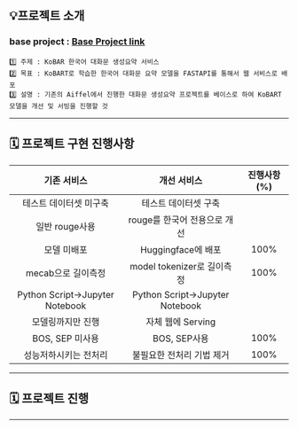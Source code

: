
## 💡프로젝트 소개
###  base project : [Base Project link](https://github.com/AIFFEL-NLP-PROJECT/Aiffelthon)
```
1️⃣ 주제 : KoBAR 한국어 대화문 생성요약 서비스
2️⃣ 목표 : KoBART로 학습한 한국어 대화문 요약 모델을 FASTAPI를 통해서 웹 서비스로 배포
3️⃣ 설명 : 기존의 Aiffel에서 진행한 대화문 생성요약 프로젝트를 베이스로 하여 KoBART 모델을 개선 및 서빙을 진행할 것 
```

---

## 🗓️ 프로젝트 구현 진행사항
|기존 서비스|개선 서비스|진행사항(%)|
|:---------:|:----------:|:------:|
|테스트 데이터셋 미구축|테스트 데이터셋 구축||
|일반 rouge사용|rouge를 한국어 전용으로 개선||
|모델 미배포|Huggingface에 배포|100%|
|mecab으로 길이측정|model tokenizer로 길이측정|100%|
|Python Script->Jupyter Notebook|Python Script->Jupyter Notebook||
|모델링까지만 진행|자체 웹에 Serving||
|BOS, SEP 미사용|BOS, SEP사용|100%|
|성능저하시키는 전처리|불필요한 전처리 기법 제거|100%|

---

## 🗓️ 프로젝트 진행
---
